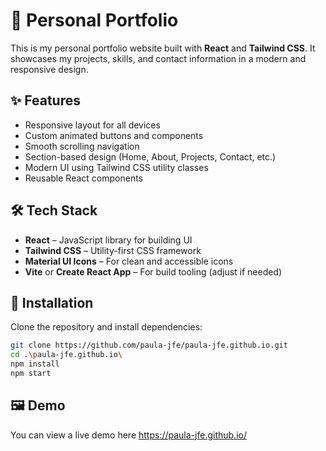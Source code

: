 # 🚀 Personal Portfolio

This is my personal portfolio website built with **React** and **Tailwind CSS**. It showcases my projects, skills, and contact information in a modern and responsive design.

## ✨ Features

-   Responsive layout for all devices
-   Custom animated buttons and components
-   Smooth scrolling navigation
-   Section-based design (Home, About, Projects, Contact, etc.)
-   Modern UI using Tailwind CSS utility classes
-   Reusable React components

## 🛠️ Tech Stack

-   **React** – JavaScript library for building UI
-   **Tailwind CSS** – Utility-first CSS framework
-   **Material UI Icons** – For clean and accessible icons
-   **Vite** or **Create React App** – For build tooling (adjust if needed)

## 🧪 Installation

Clone the repository and install dependencies:

```bash
git clone https://github.com/paula-jfe/paula-jfe.github.io.git
cd .\paula-jfe.github.io\
npm install
npm start

```

## 🖼️ Demo

You can view a live demo here https://paula-jfe.github.io/
